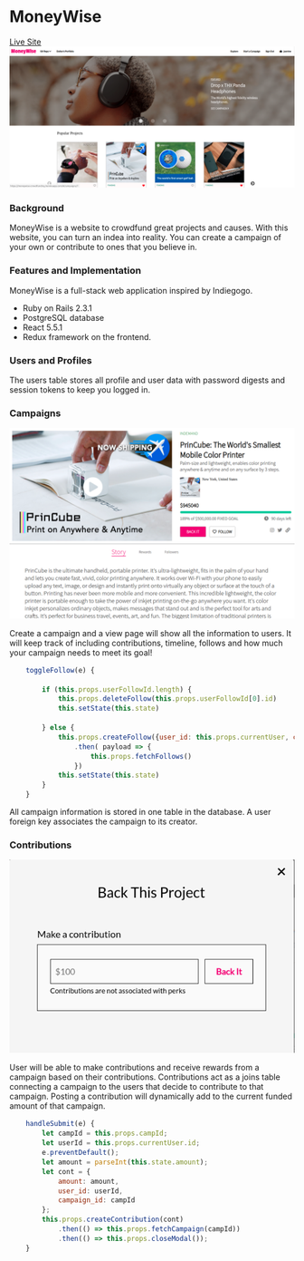 # MoneyWise

[Live Site](https://MoneyWise-crowdfunding.herokuapp.com/#/)
![alt text](/public/readmepic.png)

### Background
MoneyWise is a website to crowdfund great projects and causes. With this website, you can turn an indea into reality.
You can create a campaign of your own or contribute to ones that you believe in.

### Features and Implementation
MoneyWise is a full-stack web application inspired by Indiegogo. 
- Ruby on Rails 2.3.1 
- PostgreSQL database
- React 5.5.1
- Redux framework on the frontend.

### Users and Profiles
The users table stores all profile and user data with password digests and session tokens to keep you logged in.

### Campaigns
![alt text](/public/show.png)

Create a campaign and a view page will show all the information to users. It will keep track of including contributions, timeline, follows and how much your campaign needs to meet its goal! 
````js
    toggleFollow(e) {  
        
        if (this.props.userFollowId.length) {
            this.props.deleteFollow(this.props.userFollowId[0].id)
            this.setState(this.state)

        } else {
            this.props.createFollow({user_id: this.props.currentUser, campaign_id: this.props.campaign.id})
                .then( payload => {
                    this.props.fetchFollows()
                })
            this.setState(this.state)
        }
    }
````


All campaign information is stored in one table in the database. A user foreign key associates the campaign to its creator.

### Contributions
![alt text](/public/cont.png)

User will be able to make contributions and receive rewards from a campaign based on their contributions. Contributions act as a joins table connecting a campaign to the users that decide to contribute to that campaign. Posting a contribution will dynamically add to the current funded amount of that campaign.
````js
    handleSubmit(e) {
        let campId = this.props.campId;
        let userId = this.props.currentUser.id;
        e.preventDefault();
        let amount = parseInt(this.state.amount);
        let cont = {
            amount: amount,
            user_id: userId,
            campaign_id: campId
        };
        this.props.createContribution(cont)
            .then(() => this.props.fetchCampaign(campId))
            .then(() => this.props.closeModal());
    }  
````
